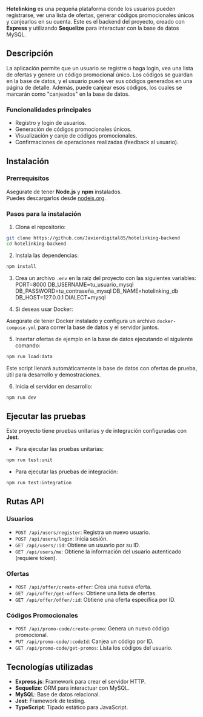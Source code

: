 **Hotelinking** es una pequeña plataforma donde los usuarios pueden registrarse, ver una lista de ofertas, generar códigos promocionales únicos y canjearlos en su cuenta. Este es el backend del proyecto, creado con **Express** y utilizando **Sequelize** para interactuar con la base de datos MySQL.

## Descripción

La aplicación permite que un usuario se registre o haga login, vea una lista de ofertas y genere un código promocional único. Los códigos se guardan en la base de datos, y el usuario puede ver sus códigos generados en una página de detalle. Además, puede canjear esos códigos, los cuales se marcarán como "canjeados" en la base de datos.

### Funcionalidades principales

- Registro y login de usuarios.
- Generación de códigos promocionales únicos.
- Visualización y canje de códigos promocionales.
- Confirmaciones de operaciones realizadas (feedback al usuario).

## Instalación

### Prerrequisitos

Asegúrate de tener **Node.js** y **npm** instalados.  
Puedes descargarlos desde [nodejs.org](https://nodejs.org/).

### Pasos para la instalación

1. Clona el repositorio:

```bash
git clone https://github.com/Javierdigital85/hotelinking-backend
cd hotelinking-backend
```

2. Instala las dependencias:

```bash
npm install
```

3. Crea un archivo `.env` en la raíz del proyecto con las siguientes variables:
   PORT=8000
   DB_USERNAME=tu_usuario_mysql
   DB_PASSWORD=tu_contraseña_mysql
   DB_NAME=hotelinking_db
   DB_HOST=127.0.0.1
   DIALECT=mysql

4. Si deseas usar Docker:

Asegúrate de tener Docker instalado y configura un archivo `docker-compose.yml` para correr la base de datos y el servidor juntos.

5. Insertar ofertas de ejemplo en la base de datos ejecutando el siguiente comando:

```bash
npm run load:data
```

Este script llenará automáticamente la base de datos con ofertas de prueba, útil para desarrollo y demostraciones.

6. Inicia el servidor en desarrollo:

```bash
npm run dev
```

## Ejecutar las pruebas

Este proyecto tiene pruebas unitarias y de integración configuradas con **Jest**.

- Para ejecutar las pruebas unitarias:

```bash
npm run test:unit
```

- Para ejecutar las pruebas de integración:

```bash
npm run test:integration
```

## Rutas API

### Usuarios

- `POST /api/users/register`: Registra un nuevo usuario.
- `POST /api/users/login`: Inicia sesión.
- `GET /api/users/:id`: Obtiene un usuario por su ID.
- `GET /api/users/me`: Obtiene la información del usuario autenticado (requiere token).

### Ofertas

- `POST /api/offer/create-offer`: Crea una nueva oferta.
- `GET /api/offer/get-offers`: Obtiene una lista de ofertas.
- `GET /api/offer/offer/:id`: Obtiene una oferta específica por ID.

### Códigos Promocionales

- `POST /api/promo-code/create-promo`: Genera un nuevo código promocional.
- `PUT /api/promo-code/:codeId`: Canjea un código por ID.
- `GET /api/promo-code/get-promos`: Lista los códigos del usuario.

## Tecnologías utilizadas

- **Express.js**: Framework para crear el servidor HTTP.
- **Sequelize**: ORM para interactuar con MySQL.
- **MySQL**: Base de datos relacional.
- **Jest**: Framework de testing.
- **TypeScript**: Tipado estático para JavaScript.
